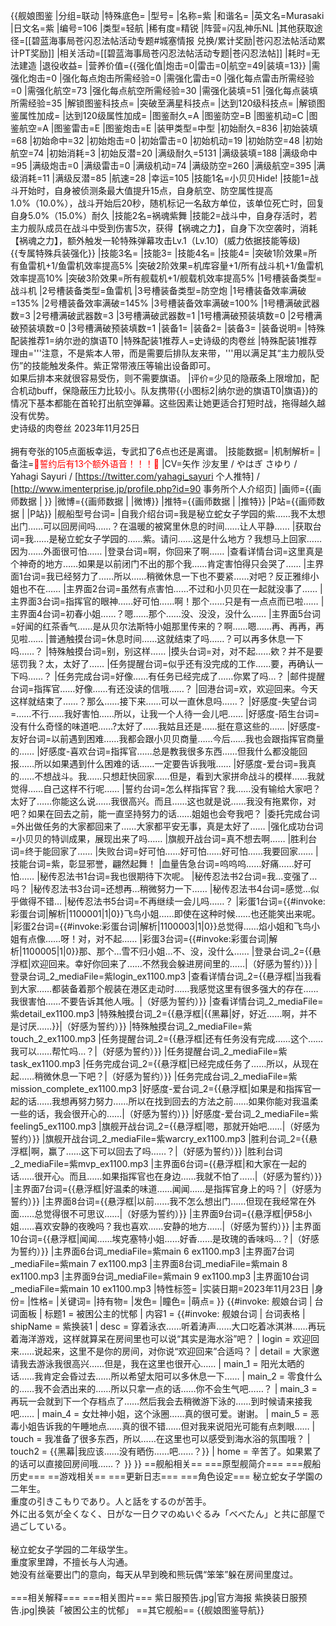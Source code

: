 {{舰娘图鉴
|分组=联动
|特殊底色=
|型号=
|名称=紫
|和谐名=
|英文名=Murasaki
|日文名=紫
|编号=106
|类型=轻航
|稀有度=精锐
|阵营=闪乱神乐NL
|其他获取途径=[[碧蓝海事局苍闪忍法帖活动专题#城塞情报 兑换/累计奖励|苍闪忍法帖活动累计PT奖励]]
|相关活动=[[碧蓝海事局苍闪忍法帖活动专题|苍闪忍法帖]]
|耗时=无法建造
|退役收益=<!--无法退役则填无法退役，否则不填-->
|营养价值={{强化值|炮击=0|雷击=0|航空=49|装填=13}}
|需强化炮击=0
|强化每点炮击所需经验=0
|需强化雷击=0
|强化每点雷击所需经验=0
|需强化航空=73
|强化每点航空所需经验=30
|需强化装填=51
|强化每点装填所需经验=35
|解锁图鉴科技点=
|突破至满星科技点=
|达到120级科技点=
|解锁图鉴属性加成=
|达到120级属性加成=
|图鉴耐久=A
|图鉴防空=B
|图鉴机动=C
|图鉴航空=A
|图鉴雷击=E
|图鉴炮击=E
|装甲类型=中型
|初始耐久=836
|初始装填=68
|初始命中=32
|初始炮击=0
|初始雷击=0
|初始机动=19
|初始防空=48
|初始航空=74
|初始消耗=3
|初始反潜=20
|满级耐久=5131
|满级装填=188
|满级命中=95
|满级炮击=0
|满级雷击=0
|满级机动=74
|满级防空=260
|满级航空=395
|满级消耗=11
|满级反潜=85
|航速=28
|幸运=105
|技能1名=小贝贝Hide!
|技能1=战斗开始时，自身被侦测条最大值提升15点，自身航空、防空属性提高1.0%（10.0%），战斗开始后20秒，随机标记一名敌方单位，该单位死亡时，回复自身5.0%（15.0%）耐久
|技能2名=祸魂紫舞
|技能2=战斗中，自身存活时，若主力舰队成员在战斗中受到伤害5次，获得【祸魂之力】，自身下次空袭时，消耗【祸魂之力】，额外触发一轮特殊弹幕攻击Lv.1（Lv.10）(威力依据技能等级)<br>{{专属特殊兵装强化}}
|技能3名=
|技能3=
|技能4名=
|技能4=
|突破1阶效果=所有鱼雷机+1/鱼雷机效率提高5%
|突破2阶效果=机库容量+1/所有战斗机+1/鱼雷机效率提高10%
|突破3阶效果=所有舰载机+1/舰载机效率提高5%
|1号槽装备类型=战斗机
|2号槽装备类型=鱼雷机
|3号槽装备类型=防空炮
|1号槽装备效率满破=135%
|2号槽装备效率满破=145%
|3号槽装备效率满破=100%
|1号槽满破武器数=3
|2号槽满破武器数=3
|3号槽满破武器数=1
|1号槽满破预装填数=0
|2号槽满破预装填数=0
|3号槽满破预装填数=1
|装备1=
|装备2=
|装备3=
|装备说明=
|特殊配装推荐1=纳尔逊的旗语T0
|特殊配装1推荐人=史诗级的肉卷丝
|特殊配装1推荐理由='''注意，不是紫本人带，而是需要后排队友来带，'''用以满足其“主力舰队受伤”的技能触发条件。紫正常带液压等输出设备即可。<br>如果后排本来就很容易受伤，则不需要旗语。
|评价=少见的隐蔽条上限增加，配合机动buff，保隐蔽压力比较小。队友携带{{小图标2|纳尔逊的旗语T0|旗语}}的情况下基本都能在首轮打出航空弹幕。这些因素让她更适合打短时战，拖得越久越没有优势。<br>史诗级的肉卷丝 2023年11月25日<br><br>拥有夸张的105点面板幸运，专武扣了6点也还是离谱。
|技能数据=
|机制解析=
|备注=<span style="color:red;">💓誓约后有13个额外语音！！！💓</span>
|CV=矢作 沙友里 / やはぎ さゆり / Yahagi Sayuri / [https://twitter.com/yahagi_sayuri 个人推特] / [http://www.imenterprise.jp/profile.php?id=90 事务所个人介绍页]
|画师={{画师数据 | }}
|微博={{画师数据 | |微博}}
|推特={{画师数据 | |推特}}
|P站={{画师数据 | |P站}}
|舰船型号台词=
|自我介绍台词=我是秘立蛇女子学园的紫……我不太想出门……可以回房间吗……？在温暖的被窝里休息的时间……让人平静……
|获取台词=我……是秘立蛇女子学园的……紫。请问……这是什么地方？我想马上回家……因为……外面很可怕……
|登录台词=啊，你回来了啊……
|查看详情台词=这里真是个神奇的地方……如果是以前闭门不出的那个我……肯定害怕得只会哭了……
|主界面1台词=我已经努力了……所以……稍微休息一下也不要紧……对吧？反正雅绯小姐也不在……
|主界面2台词=虽然有点害怕……不过和小贝贝在一起就没事了……
|主界面3台词=指挥官的眼神……好可怕……啊！那个……只是有一点点而已啦……
|主界面4台词=初春小姐……？嗯……那个……没、没没，没什么……
|主界面5台词=好闻的红茶香气……是从贝尔法斯特小姐那里传来的？啊……嗯……再、再再，再见啦……
|普通触摸台词=休息时间……这就结束了吗……？可以再多休息一下吗……？
|特殊触摸台词=别，别这样……
|摸头台词=对，对不起……欸？并不是要惩罚我？太，太好了……
|任务提醒台词=似乎还有没完成的工作……要，再确认一下吗……？
|任务完成台词=好像……有任务已经完成了……你累了吗…？
|邮件提醒台词=指挥官……好像……有还没读的信哦……？
|回港台词=欢，欢迎回来。今天这样就结束了……？那么……接下来……可以一直休息吗……？
|好感度-失望台词=……不行……我好害怕……所以，让我一个人待一会儿吧……
|好感度-陌生台词=没有什么奇怪的味道吧……?太好了……我姑且还是……挺在意这些的……
|好感度-友好台词=以前遇到困难……我都会跟小贝贝商量……今后……我也会跟指挥官商量的……
|好感度-喜欢台词=指挥官……总是教我很多东西……但我什么都没能回报……所以如果遇到什么困难的话……一定要告诉我哦……
|好感度-爱台词=我真的……不想战斗。我……只想赶快回家……但是，看到大家拼命战斗的模样……我就觉得……自己这样不行呢……
|誓约台词=怎么样指挥官？我……没有输给大家吧？太好了……你能这么说……我很高兴。而且……这也就是说……我没有拖累你，对吧？如果在回去之前，能一直坚持努力的话……姐姐也会夸我吧？
|委托完成台词=外出做任务的大家都回来了……大家都平安无事，真是太好了……
|强化成功台词=小贝贝的特训成果，展现出来了吗……
|旗舰开战台词=真不想去啊……
|胜利台词=终于能回家了……
|失败台词=好可怕……好可怕……好可怕……我要回家……
|技能台词=紫，彰显邪誉，翩然起舞！
|血量告急台词=呜呜呜……好痛……好可怕……
|秘传忍法书1台词=我也很期待下次呢。
|秘传忍法书2台词=我…变强了…吗？
|秘传忍法书3台词=还想再…稍微努力一下……
|秘传忍法书4台词=感觉…似乎做得不错…
|秘传忍法书5台词=不再继续一会儿吗……？
|彩蛋1台词={{#invoke:彩蛋台词|解析|1100001|1|0}}飞鸟小姐……即使在这种时候……也还能笑出来呢。
|彩蛋2台词={{#invoke:彩蛋台词|解析|1100003|1|0}}总觉得……焰小姐和飞鸟小姐有点像……呀！对，对不起……
|彩蛋3台词={{#invoke:彩蛋台词|解析|1100005|1|0}}那、那个…雪不归小姐…不、没，没什么……
|登录台词_2={{悬浮框|欢迎回来。幸好你回来了……不然我会躲进房间里的……|（好感为誓约）}}
|登录台词_2_mediaFile=紫login_ex1100.mp3
|查看详情台词_2={{悬浮框|当我看到大家……都装备着那个舰装在港区走动时……我感觉这里有很多强大的存在……我很害怕……不要告诉其他人哦。|（好感为誓约）}}
|查看详情台词_2_mediaFile=紫detail_ex1100.mp3
|特殊触摸台词_2={{悬浮框|{{黑幕|好，好近……啊，并不是讨厌……}}|（好感为誓约）}}
|特殊触摸台词_2_mediaFile=紫touch_2_ex1100.mp3
|任务提醒台词_2={{悬浮框|还有任务没有完成……这个……我可以……帮忙吗…？|（好感为誓约）}}
|任务提醒台词_2_mediaFile=紫task_ex1100.mp3
|任务完成台词_2={{悬浮框|已经完成任务了……所以，从现在起……稍微休息一下吧？|（好感为誓约）}}
|任务完成台词_2_mediaFile=紫mission_complete_ex1100.mp3
|好感度-爱台词_2={{悬浮框|如果是和指挥官一起的话……我想再努力努力……所以在找到回去的方法之前……如果你能对我温柔一些的话，我会很开心的……|（好感为誓约）}}
|好感度-爱台词_2_mediaFile=紫feeling5_ex1100.mp3
|旗舰开战台词_2={{悬浮框|嗯，那就开始吧……|（好感为誓约）}}
|旗舰开战台词_2_mediaFile=紫warcry_ex1100.mp3
|胜利台词_2={{悬浮框|啊，赢了……这下可以回去了吗……？|（好感为誓约）}}
|胜利台词_2_mediaFile=紫mvp_ex1100.mp3
|主界面6台词={{悬浮框|和大家在一起的话……很开心。而且……如果指挥官也在身边……我就不怕了……|（好感为誓约）}}
|主界面7台词={{悬浮框|好温柔的味道……闻闻……是指挥官身上的吗？|（好感为誓约）}}
|主界面8台词={{悬浮框|以前……我不怎么想出门……但现在我经常在外面……总觉得很不可思议……|（好感为誓约）}}
|主界面9台词={{悬浮框|伊58小姐……喜欢安静的夜晚吗？我也喜欢……安静的地方……|（好感为誓约）}}
|主界面10台词={{悬浮框|闻闻……埃克塞特小姐……好香……是玫瑰的香味吗…？|（好感为誓约）}}
|主界面6台词_mediaFile=紫main 6 ex1100.mp3
|主界面7台词_mediaFile=紫main 7 ex1100.mp3
|主界面8台词_mediaFile=紫main 8 ex1100.mp3
|主界面9台词_mediaFile=紫main 9 ex1100.mp3
|主界面10台词_mediaFile=紫main 10 ex1100.mp3
|特性标签=
|实装日期=2023年11月23日
|身份=
|性格=
|关键词=
|持有物=
|发色=
|瞳色=
|萌点=
}}
{{#invoke: 舰娘台词 | 台词面板 
| 标题1 = 被困公主的忧郁
| 内容1 = {{#invoke: 舰娘台词 | 台词表格
  | shipName = 紫换装1
  | desc = 穿着泳衣……听着涛声……大口吃着冰淇淋……再玩着海洋游戏，这样就算呆在房间里也可以说“其实是海水浴”吧？
  | login = 欢迎回来……说起来，这里不是你的房间，对你说“欢迎回来”合适吗？
  | detail = 大家邀请我去游泳我很高兴……但是，我在这里也很开心……
  | main_1 = 阳光太晒的话……我肯定会昏过去……所以希望太阳可以多休息一下……
  | main_2 = 零食什么的……我不会洒出来的……所以只拿一点的话……你不会生气吧……？
  | main_3 = 再玩一会就到下一个存档点了……然后我会去稍微游下泳的……到时候请来接我吧……
  | main_4 = 女灶神小姐，这个泳圈……真的很可爱。谢谢。
  | main_5 = 恶毒小姐告诉我的午睡地点……真的很不错……但对我来说阳光可能有点刺眼……
  | touch = 我准备了很多东西，所以……在这里也可以感受到海水浴的氛围哦？
  | touch2 = {{黑幕|我应该……没有晒伤……吧……？}}
  | home = 辛苦了。如果累了的话可以直接回房间哦……？
  }}
}}
==舰船相关==
===原型舰简介===
===舰船历史===
==游戏相关==
===更新日志===
===角色设定===
秘立蛇女子学園の二年生。<br>
重度の引きこもりであり。人と話をするのが苦手。<br>
外に出る気が全くなく、日がな一日クマのぬいぐるみ「べべたん」と共に部屋で過ごしている。<br><br>
秘立蛇女子学园的二年级学生。<br>
重度家里蹲，不擅长与人沟通。<br>
她没有丝毫要出门的意向，每天从早到晚和熊玩偶“笨笨”躲在房间里度过。<br><br>
===相关解释===
===相关图片===
<gallery mode="packed" heights="250px">
紫日服预告.jpg|官方海报
紫换装日服预告.jpg|换装「被困公主的忧郁」
</gallery>
==其它舰船==
{{舰娘图鉴导航}}
